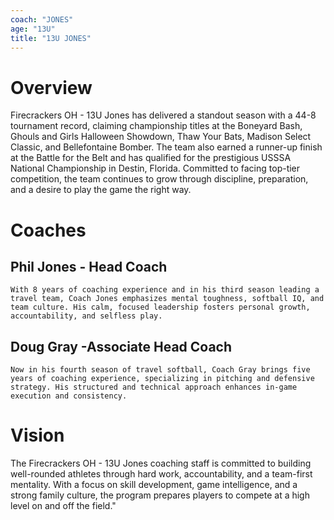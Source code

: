 ```yaml
---
coach: "JONES"
age: "13U"
title: "13U JONES"
---
```


# Overview

Firecrackers OH - 13U Jones has delivered a standout season with a 44-8
tournament record, claiming championship titles at the Boneyard Bash,
Ghouls and Girls Halloween Showdown, Thaw Your Bats, Madison Select
Classic, and Bellefontaine Bomber. The team also earned a runner-up
finish at the Battle for the Belt and has qualified for the prestigious
USSSA National Championship in Destin, Florida. Committed to facing
top-tier competition, the team continues to grow through discipline,
preparation, and a desire to play the game the right way.

# Coaches

## Phil Jones - Head Coach

    With 8 years of coaching experience and in his third season leading a travel team, Coach Jones emphasizes mental toughness, softball IQ, and team culture. His calm, focused leadership fosters personal growth, accountability, and selfless play.

## Doug Gray -Associate Head Coach

    Now in his fourth season of travel softball, Coach Gray brings five years of coaching experience, specializing in pitching and defensive strategy. His structured and technical approach enhances in-game execution and consistency.

# Vision

The Firecrackers OH - 13U Jones coaching staff is committed to building well-rounded athletes through hard work, accountability, and a team-first mentality. With a focus on skill development, game intelligence, and a strong family culture, the program prepares players to compete at a high level on and off the field."
